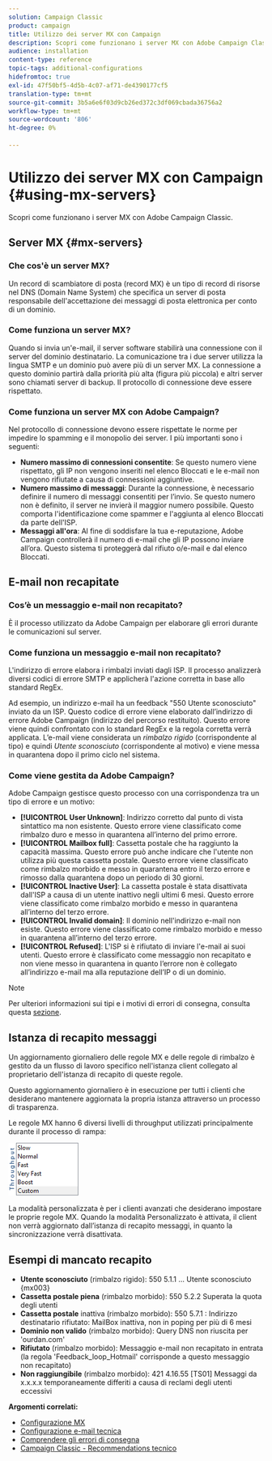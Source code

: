 ```yaml
---
solution: Campaign Classic
product: campaign
title: Utilizzo dei server MX con Campaign
description: Scopri come funzionano i server MX con Adobe Campaign Classic.
audience: installation
content-type: reference
topic-tags: additional-configurations
hidefromtoc: true
exl-id: 47f50bf5-4d5b-4c07-af71-de4390177cf5
translation-type: tm+mt
source-git-commit: 3b5a6e6f03d9cb26ed372c3df069cbada36756a2
workflow-type: tm+mt
source-wordcount: '806'
ht-degree: 0%

---
```


# Utilizzo dei server MX con Campaign {#using-mx-servers}

Scopri come funzionano i server MX con Adobe Campaign Classic.

## Server MX {#mx-servers}

### Che cos&#39;è un server MX?

Un record di scambiatore di posta (record MX) è un tipo di record di risorse nel DNS (Domain Name System) che specifica un server di posta responsabile dell&#39;accettazione dei messaggi di posta elettronica per conto di un dominio.

### Come funziona un server MX?

Quando si invia un&#39;e-mail, il server software stabilirà una connessione con il server del dominio destinatario. La comunicazione tra i due server utilizza la lingua SMTP e un dominio può avere più di un server MX. La connessione a questo dominio partirà dalla priorità più alta (figura più piccola) e altri server sono chiamati server di backup. Il protocollo di connessione deve essere rispettato.

### Come funziona un server MX con Adobe Campaign?

Nel protocollo di connessione devono essere rispettate le norme per impedire lo spamming e il monopolio dei server. I più importanti sono i seguenti:

* **Numero massimo di connessioni consentite**: Se questo numero viene rispettato, gli IP non vengono inseriti nel elenco Bloccati e le e-mail non vengono rifiutate a causa di connessioni aggiuntive.
* **Numero massimo di messaggi**: Durante la connessione, è necessario definire il numero di messaggi consentiti per l’invio. Se questo numero non è definito, il server ne invierà il maggior numero possibile. Questo comporta l&#39;identificazione come spammer e l&#39;aggiunta al elenco Bloccati da parte dell&#39;ISP.
* **Messaggi all&#39;ora**: Al fine di soddisfare la tua e-reputazione, Adobe Campaign controllerà il numero di e-mail che gli IP possono inviare all’ora. Questo sistema ti proteggerà dal rifiuto o/e-mail e dal elenco Bloccati.

## E-mail non recapitate

### Cos’è un messaggio e-mail non recapitato?

È il processo utilizzato da Adobe Campaign per elaborare gli errori durante le comunicazioni sul server.

### Come funziona un messaggio e-mail non recapitato?

L&#39;indirizzo di errore elabora i rimbalzi inviati dagli ISP. Il processo analizzerà diversi codici di errore SMTP e applicherà l&#39;azione corretta in base allo standard RegEx.

Ad esempio, un indirizzo e-mail ha un feedback &quot;550 Utente sconosciuto&quot; inviato da un ISP. Questo codice di errore viene elaborato dall’indirizzo di errore Adobe Campaign (indirizzo del percorso restituito). Questo errore viene quindi confrontato con lo standard RegEx e la regola corretta verrà applicata. L’e-mail viene considerata un *rimbalzo rigido* (corrispondente al tipo) e quindi *Utente sconosciuto* (corrispondente al motivo) e viene messa in quarantena dopo il primo ciclo nel sistema.

### Come viene gestita da Adobe Campaign?

Adobe Campaign gestisce questo processo con una corrispondenza tra un tipo di errore e un motivo:

* **[!UICONTROL User Unknown]**: Indirizzo corretto dal punto di vista sintattico ma non esistente. Questo errore viene classificato come rimbalzo duro e messo in quarantena all’interno del primo errore.
* **[!UICONTROL Mailbox full]**: Cassetta postale che ha raggiunto la capacità massima. Questo errore può anche indicare che l&#39;utente non utilizza più questa cassetta postale. Questo errore viene classificato come rimbalzo morbido e messo in quarantena entro il terzo errore e rimosso dalla quarantena dopo un periodo di 30 giorni.
* **[!UICONTROL Inactive User]**: La cassetta postale è stata disattivata dall&#39;ISP a causa di un utente inattivo negli ultimi 6 mesi. Questo errore viene classificato come rimbalzo morbido e messo in quarantena all’interno del terzo errore.
* **[!UICONTROL Invalid domain]**: Il dominio nell&#39;indirizzo e-mail non esiste. Questo errore viene classificato come rimbalzo morbido e messo in quarantena all’interno del terzo errore.
* **[!UICONTROL Refused]**: L&#39;ISP si è rifiutato di inviare l&#39;e-mail ai suoi utenti. Questo errore è classificato come messaggio non recapitato e non viene messo in quarantena in quanto l’errore non è collegato all’indirizzo e-mail ma alla reputazione dell’IP o di un dominio.

>[!NOTE]
>
>Per ulteriori informazioni sui tipi e i motivi di errori di consegna, consulta questa [sezione](../../delivery/using/understanding-delivery-failures.md#delivery-failure-types-and-reasons).

## Istanza di recapito messaggi

Un aggiornamento giornaliero delle regole MX e delle regole di rimbalzo è gestito da un flusso di lavoro specifico nell&#39;istanza client collegato al proprietario dell&#39;istanza di recapito di queste regole.

Questo aggiornamento giornaliero è in esecuzione per tutti i clienti che desiderano mantenere aggiornata la propria istanza attraverso un processo di trasparenza.

Le regole MX hanno 6 diversi livelli di throughput utilizzati principalmente durante il processo di rampa:

![](assets/mx-rules-throughput.png)

La modalità personalizzata è per i clienti avanzati che desiderano impostare le proprie regole MX. Quando la modalità Personalizzato è attivata, il client non verrà aggiornato dall’istanza di recapito messaggi, in quanto la sincronizzazione verrà disattivata.

## Esempi di mancato recapito

* **Utente sconosciuto**  (rimbalzo rigido): 550 5.1.1 ... Utente sconosciuto {mx003}
* **Cassetta postale piena**  (rimbalzo morbido): 550 5.2.2 Superata la quota degli utenti
* **Cassetta postale**  inattiva (rimbalzo morbido): 550 5.7.1 : Indirizzo destinatario rifiutato: MailBox inattiva, non in poping per più di 6 mesi
* **Dominio non valido**  (rimbalzo morbido): Query DNS non riuscita per &#39;ourdan.com&#39;
* **Rifiutato**  (rimbalzo morbido): Messaggio e-mail non recapitato in entrata (la regola &#39;Feedback_loop_Hotmail&#39; corrisponde a questo messaggio non recapitato)
* **Non raggiungibile**  (rimbalzo morbido): 421 4.16.55  [TS01] Messaggi da x.x.x.x temporaneamente differiti a causa di reclami degli utenti eccessivi

**Argomenti correlati:**
* [Configurazione MX](../../installation/using/email-deliverability.md#mx-configuration)
* [Configurazione e-mail tecnica](../../installation/using/email-deliverability.md)
* [Comprendere gli errori di consegna](../../delivery/using/understanding-delivery-failures.md)
* [Campaign Classic - Recommendations tecnico](https://experienceleague.adobe.com/docs/deliverability-learn/deliverability-best-practice-guide/additional-resources/product-specific-resources/campaign/acc-technical-recommendations.html)
